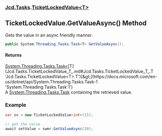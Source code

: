 ### [Jcd.Tasks](Jcd.Tasks.md 'Jcd.Tasks').[TicketLockedValue&lt;T&gt;](Jcd.Tasks.TicketLockedValue_T_.md 'Jcd.Tasks.TicketLockedValue<T>')

## TicketLockedValue<T>.GetValueAsync() Method

Gets the value in an async friendly manner.

```csharp
public System.Threading.Tasks.Task<T> GetValueAsync();
```

#### Returns
[System.Threading.Tasks.Task&lt;](https://docs.microsoft.com/en-us/dotnet/api/System.Threading.Tasks.Task-1 'System.Threading.Tasks.Task`1')[T](Jcd.Tasks.TicketLockedValue_T_.md#Jcd.Tasks.TicketLockedValue_T_.T 'Jcd.Tasks.TicketLockedValue<T>.T')[&gt;](https://docs.microsoft.com/en-us/dotnet/api/System.Threading.Tasks.Task-1 'System.Threading.Tasks.Task`1')  
A [System.Threading.Tasks.Task](https://docs.microsoft.com/en-us/dotnet/api/System.Threading.Tasks.Task 'System.Threading.Tasks.Task') containing the retrieved value.

### Example
  
```csharp  
var sv = new TicketLockedValue<int>(15);  
  
// get the value  
await setValue = swmr.GetValueAsync(20);  
```